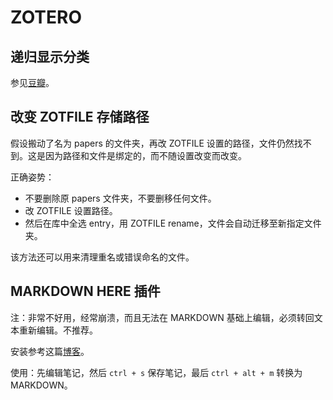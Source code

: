 # ZOTERO

## 递归显示分类

参见[豆瓣](https://www.douban.com/group/topic/29374494/)。

## 改变 ZOTFILE 存储路径

假设搬动了名为 papers 的文件夹，再改 ZOTFILE 设置的路径，文件仍然找不到。这是因为路径和文件是绑定的，而不随设置改变而改变。

正确姿势：

- 不要删除原 papers 文件夹，不要删移任何文件。
- 改 ZOTFILE 设置路径。
- 然后在库中全选 entry，用 ZOTFILE rename，文件会自动迁移至新指定文件夹。

该方法还可以用来清理重名或错误命名的文件。

## MARKDOWN HERE 插件

注：非常不好用，经常崩溃，而且无法在 MARKDOWN 基础上编辑，必须转回文本重新编辑。不推荐。

安装参考这篇[博客](https://www.cnblogs.com/Jay-CFD/p/10968876.html)。

使用：先编辑笔记，然后 `ctrl + s` 保存笔记，最后 `ctrl + alt + m` 转换为 MARKDOWN。
